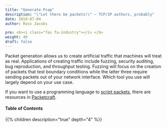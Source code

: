 ```yaml
---
title: "Generate Pcap"
description: "\"Let there be packets!\" – TCP/IP authors, probably"
date: 2019-07-04
author: Ross Jacobs

pre: <b><i class="fas fa-industry"></i> </b>
weight: 40
draft: false
---
```


Packet generation allows us to create artificial traffic that machines will treat as real.
Applications of creating traffic include fuzzing, security auditing, bug reproduction, and throughput testing.
Fuzzing will focus on the creation of packets that test boundary conditions while the latter three require
sending packets out of your network interface. Which tool you use will largely depend on your use case.

If you want to use a programming language to [script packets](/packetcraft/scripting/scripted_gen), there are resources in [Packetcraft](/packetcraft).

#### Table of Contents

{{% children description="true" depth="4" %}}
